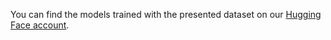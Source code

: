 You can find the models trained with the presented dataset on our [Hugging Face account](https://huggingface.co/marcodsn).
